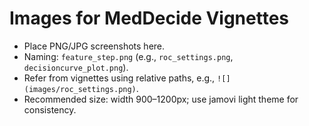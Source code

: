 # Images for MedDecide Vignettes

- Place PNG/JPG screenshots here.
- Naming: `feature_step.png` (e.g., `roc_settings.png`, `decisioncurve_plot.png`).
- Refer from vignettes using relative paths, e.g., `![](images/roc_settings.png)`.
- Recommended size: width 900–1200px; use jamovi light theme for consistency.
